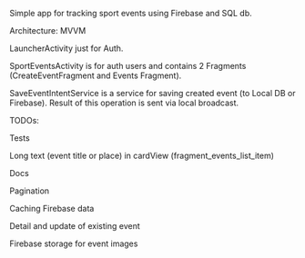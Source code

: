 Simple app for tracking sport events using Firebase and SQL db.

Architecture: MVVM

LauncherActivity just for Auth.

SportEventsActivity is for auth users and contains 2 Fragments (CreateEventFragment and Events Fragment).

SaveEventIntentService is a service for saving created event (to Local DB or Firebase). Result of this operation is sent via local broadcast.

TODOs:

Tests

Long text (event title or place) in cardView (fragment_events_list_item)

Docs

Pagination

Caching Firebase data

Detail and update of existing event

Firebase storage for event images
